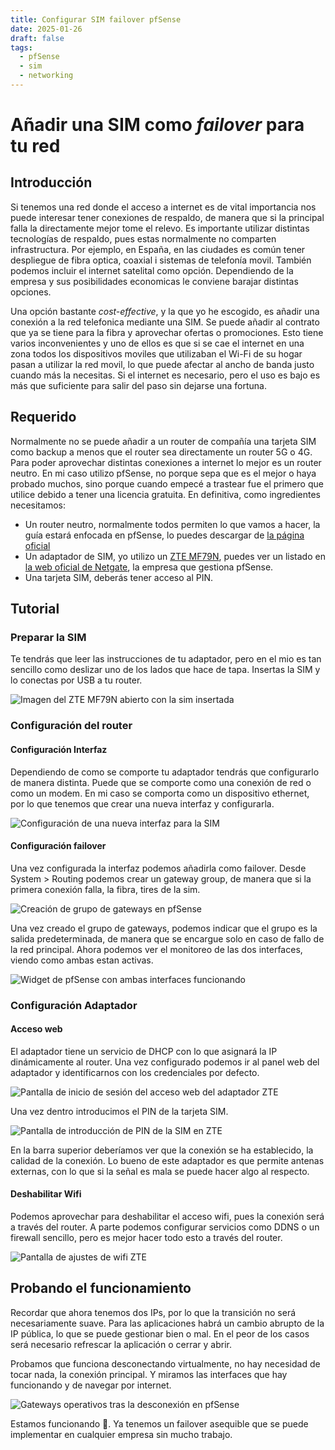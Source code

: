 ```yaml
---
title: Configurar SIM failover pfSense
date: 2025-01-26
draft: false
tags:
  - pfSense
  - sim
  - networking
---
```

[ZTEMF79N]: https://www.amazon.es/dp/B08WPXRTRL 
[pfsense-compatible-modems]: https://docs.netgate.com/pfsense/en/latest/cellular/hardware.html
[pfsense-download]: https://www.pfsense.org/download/

# Añadir una SIM como *failover* para tu red
## Introducción
Si tenemos una red donde el acceso a internet es de vital importancia nos puede interesar tener conexiones de respaldo, de manera que si la principal falla la directamente mejor tome el relevo. Es importante utilizar distintas tecnologías de respaldo, pues estas normalmente no comparten infrastructura. Por ejemplo, en España, en las ciudades es común tener despliegue de fibra optica, coaxial i sistemas de telefonía movil. También podemos incluir el internet satelital como opción. Dependiendo de la empresa y sus posibilidades economicas le conviene barajar distintas opciones. 

Una opción bastante *cost-effective*, y la que yo he escogido, es añadir una conexión a la red telefonica mediante una SIM. Se puede añadir al contrato que ya se tiene para la fibra y aprovechar ofertas o promociones. Esto tiene varios inconvenientes y uno de ellos es que si se cae el internet en una zona todos los dispositivos moviles que utilizaban el Wi-Fi de su hogar pasan a utilizar la red movil, lo que puede afectar al ancho de banda justo cuando más la necesitas. Si el internet es necesario, pero el uso es bajo es más que suficiente para salir del paso sin dejarse una fortuna. 

## Requerido
Normalmente no se puede añadir a un router de compañía una tarjeta SIM como backup a menos que el router sea directamente un router 5G o 4G. Para poder aprovechar distintas conexiones a internet lo mejor es un router neutro. En mi caso utilizo pfSense, no porque sepa que es el mejor o haya probado muchos, sino porque cuando empecé a trastear fue el primero que utilice debido a tener una licencia gratuita. En definitiva, como ingredientes necesitamos:

- Un router neutro, normalmente todos permiten lo que vamos a hacer, la guía estará enfocada en pfSense, lo puedes descargar de [la página oficial][pfsense-download]
- Un adaptador de SIM, yo utilizo un [ZTE MF79N][ZTEMF79N], puedes ver un listado en [la web oficial de Netgate][pfsense-compatible-modems], la empresa que gestiona pfSense.
- Una tarjeta SIM, deberás tener acceso al PIN.

## Tutorial
### Preparar la SIM
Te tendrás que leer las instrucciones de tu adaptador, pero en el mio es tan sencillo como deslizar uno de los lados que hace de tapa. Insertas la SIM y lo conectas por USB a tu router.

![Imagen del ZTE MF79N abierto con la sim insertada](zte-mf79n.jpg)

### Configuración del router
#### Configuración Interfaz
Dependiendo de como se comporte tu adaptador tendrás que configurarlo de manera distinta. Puede que se comporte como una conexión de red o como un modem. En mi caso se comporta como un dispositivo ethernet, por lo que tenemos que crear una nueva interfaz y configurarla. 

![Configuración de una nueva interfaz para la SIM](interface-config-pfsense.png)

#### Configuración failover

Una vez configurada la interfaz podemos añadirla como failover. Desde System > Routing podemos crear un gateway group, de manera que si la primera conexión falla, la fibra, tires de la sim. 

![Creación de grupo de gateways en pfSense](gateway-groups-pfsense.png)

Una vez creado el grupo de gateways, podemos indicar que el grupo es la salida predeterminada, de manera que se encargue solo en caso de fallo de la red principal. Ahora podemos ver el monitoreo de las dos interfaces, viendo como ambas estan activas. 

![Widget de pfSense con ambas interfaces funcionando](interface-status-widget-pfSense.png)

### Configuración Adaptador
#### Acceso web
El adaptador tiene un servicio de DHCP con lo que asignará la IP dinámicamente al router. Una vez configurado podemos ir al panel web del adaptador y identificarnos con los credenciales por defecto. 

![Pantalla de inicio de sesión del acceso web del adaptador ZTE](login-screen-zte.png)

Una vez dentro introducimos el PIN de la tarjeta SIM.

![Pantalla de introducción de PIN de la SIM en ZTE](pin-screen-zte.png)

En la barra superior deberíamos ver que la conexión se ha establecido, la calidad de la conexión. Lo bueno de este adaptador es que permite antenas externas, con lo que si la señal es mala se puede hacer algo al respecto. 

#### Deshabilitar Wifi

Podemos aprovechar para deshabilitar el acceso wifi, pues la conexión será a través del router. A parte podemos configurar servicios como DDNS o un firewall sencillo, pero es mejor hacer todo esto a través del router. 

![Pantalla de ajustes de wifi ZTE](settings-zte.png)

## Probando el funcionamiento
Recordar que ahora tenemos dos IPs, por lo que la transición no será necesariamente suave. Para las aplicaciones habrá un cambio abrupto de la IP pública, lo que se puede gestionar bien o mal. En el peor de los casos será necesario refrescar la aplicación o cerrar y abrir. 

Probamos que funciona desconectando virtualmente, no hay necesidad de tocar nada, la conexión principal. Y miramos las interfaces que hay funcionando y de navegar por internet. 

![Gateways operativos tras la desconexión en pfSense](gateways-widget-pfsense.png)

Estamos funcionando 🎉. Ya tenemos un failover asequible que se puede implementar en cualquier empresa sin mucho trabajo. 